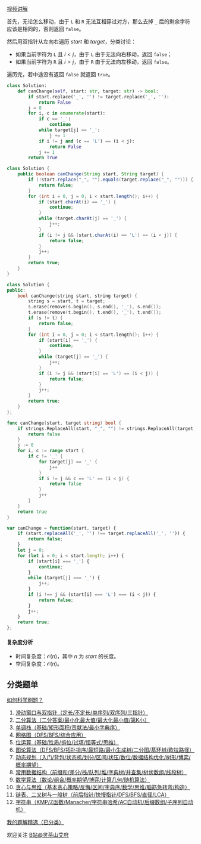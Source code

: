 [视频讲解](https://www.bilibili.com/video/BV1aU4y1q7BA)

首先，无论怎么移动，由于 `L` 和 `R` 无法互相穿过对方，那么去掉 `_` 后的剩余字符应该是相同的，否则返回 `false`。

然后用双指针从左向右遍历 $\textit{start}$ 和 $\textit{target}$，分类讨论：

- 如果当前字符为 `L` 且 $i<j$，由于 `L` 由于无法向右移动，返回 `false`；
- 如果当前字符为 `R` 且 $i>j$，由于 `R` 由于无法向左移动，返回 `false`。

遍历完，若中途没有返回 `false` 就返回 `true`。

```py [sol-Python3]
class Solution:
    def canChange(self, start: str, target: str) -> bool:
        if start.replace('_', '') != target.replace('_', ''):
            return False
        j = 0
        for i, c in enumerate(start):
            if c == '_':
                continue
            while target[j] == '_': 
                j += 1
            if i != j and (c == 'L') == (i < j):
                return False
            j += 1
        return True
```

```java [sol-Java]
class Solution {
    public boolean canChange(String start, String target) {
        if (!start.replace("_", "").equals(target.replace("_", ""))) {
            return false;
        }
        for (int i = 0, j = 0; i < start.length(); i++) {
            if (start.charAt(i) == '_') {
                continue;
            }
            while (target.charAt(j) == '_') {
                j++;
            }
            if (i != j && (start.charAt(i) == 'L') == (i < j)) {
                return false;
            }
            j++;
        }
        return true;
    }
}
```

```cpp [sol-C++]
class Solution {
public:
    bool canChange(string start, string target) {
        string s = start, t = target;
        s.erase(remove(s.begin(), s.end(), '_'), s.end());
        t.erase(remove(t.begin(), t.end(), '_'), t.end());
        if (s != t) {
            return false;
        }
        for (int i = 0, j = 0; i < start.length(); i++) {
            if (start[i] == '_') {
                continue;
            }
            while (target[j] == '_') {
                j++;
            }
            if (i != j && (start[i] == 'L') == (i < j)) {
                return false;
            }
            j++;
        }
        return true;
    }
};
```

```go [sol-Go]
func canChange(start, target string) bool {
	if strings.ReplaceAll(start, "_", "") != strings.ReplaceAll(target, "_", "") {
		return false
	}
	j := 0
	for i, c := range start {
		if c != '_' {
			for target[j] == '_' {
				j++
			}
			if i != j && c == 'L' == (i < j) {
				return false
			}
			j++
		}
	}
	return true
}
```

```js [sol-JavaScript]
var canChange = function(start, target) {
    if (start.replaceAll('_', '') !== target.replaceAll('_', '')) {
        return false;
    }
    let j = 0;
    for (let i = 0; i < start.length; i++) {
        if (start[i] === '_') {
            continue;
        }
        while (target[j] === '_') {
            j++;
        }
        if (i !== j && (start[i] === 'L') === (i < j)) {
            return false;
        }
        j++;
    }
    return true;
};
```

#### 复杂度分析

- 时间复杂度：$\mathcal{O}(n)$，其中 $n$ 为 $\textit{start}$ 的长度。
- 空间复杂度：$\mathcal{O}(n)$。

## 分类题单

[如何科学刷题？](https://leetcode.cn/circle/discuss/RvFUtj/)

1. [滑动窗口与双指针（定长/不定长/单序列/双序列/三指针）](https://leetcode.cn/circle/discuss/0viNMK/)
2. [二分算法（二分答案/最小化最大值/最大化最小值/第K小）](https://leetcode.cn/circle/discuss/SqopEo/)
3. [单调栈（基础/矩形面积/贡献法/最小字典序）](https://leetcode.cn/circle/discuss/9oZFK9/)
4. [网格图（DFS/BFS/综合应用）](https://leetcode.cn/circle/discuss/YiXPXW/)
5. [位运算（基础/性质/拆位/试填/恒等式/思维）](https://leetcode.cn/circle/discuss/dHn9Vk/)
6. [图论算法（DFS/BFS/拓扑排序/最短路/最小生成树/二分图/基环树/欧拉路径）](https://leetcode.cn/circle/discuss/01LUak/)
7. [动态规划（入门/背包/状态机/划分/区间/状压/数位/数据结构优化/树形/博弈/概率期望）](https://leetcode.cn/circle/discuss/tXLS3i/)
8. [常用数据结构（前缀和/差分/栈/队列/堆/字典树/并查集/树状数组/线段树）](https://leetcode.cn/circle/discuss/mOr1u6/)
9. [数学算法（数论/组合/概率期望/博弈/计算几何/随机算法）](https://leetcode.cn/circle/discuss/IYT3ss/)
10. [贪心与思维（基本贪心策略/反悔/区间/字典序/数学/思维/脑筋急转弯/构造）](https://leetcode.cn/circle/discuss/g6KTKL/)
11. [链表、二叉树与一般树（前后指针/快慢指针/DFS/BFS/直径/LCA）](https://leetcode.cn/circle/discuss/K0n2gO/)
12. [字符串（KMP/Z函数/Manacher/字符串哈希/AC自动机/后缀数组/子序列自动机）](https://leetcode.cn/circle/discuss/SJFwQI/)

[我的题解精选（已分类）](https://github.com/EndlessCheng/codeforces-go/blob/master/leetcode/SOLUTIONS.md)

欢迎关注 [B站@灵茶山艾府](https://space.bilibili.com/206214)
